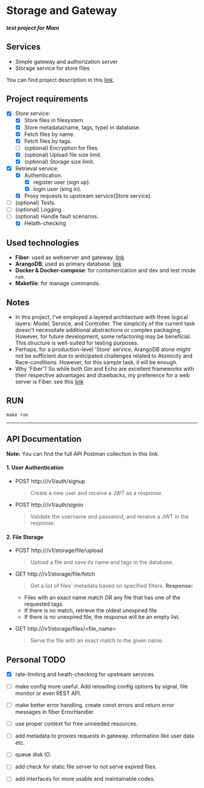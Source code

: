 # Storage and Gateway
#### _test project for Mani_


## Services

- Simple gateway and authorization server
- Storage service for store files

You can find project description in this [link]().


## Project requirements
- [x] Store service:
  - [x] Store files in filesystem.
  - [x] Store metadata(name, tags, type) in database.
  - [x] Fetch files by name.
  - [x] Fetch files by tags.
  - [ ] (optional) Encryption for files.
  - [x] (optional) Upload file size limit.
  - [x] (optional) Storage size limit.
- [x] Retrieval service:
  - [x] Authentication.
    - [x] register user (sign up).
    - [x] login user (sing in).
  - [x] Proxy requests to upstream service(Store service).
- [ ] (optional) Tests.
- [ ] (optional) Logging.
- [ ] (optional) Handle fault scenarios.
  - [x] Helath-checking

## Used technologies
- **Fiber**: used as webserver and gateway. [link](https://docs.gofiber.io/)
- **ArangoDB**: used as primary database. [link](https://arangodb.com/)
- **Docker & Docker-compose**: for containerization and dev and test mode run.
- **Makefile**: for manage commands.


## Notes
- In this project, I've employed a layered architecture with three logical layers: Model, Service, and Controller. The simplicity of the current task doesn't necessitate additional abstractions or complex packaging. However, for future development, some refactoring may be beneficial. This structure is well-suited for testing purposes.
- Perhaps, for a production-level 'Store' service, ArangoDB alone might not be sufficient due to anticipated challenges related to Atomicity and Race-conditions. However, for this sample task, it eill be enough.
- Why 'Fiber'? So while both Gin and Echo are excellent frameworks with their respective advantages and drawbacks, my preference for a web server is Fiber. see this [link](https://medium.com/deno-the-complete-reference/go-gin-vs-fiber-hello-world-performance-6863e597b654)






## RUN

```shell
make run
```
-----------------
## API Documentation

**Note:** You can find the full API Postman collection in this link.

#### 1\. User Authentication

* POST http://<server>/v1/auth/signup
  > Create a new user and receive a JWT as a response.

* POST http://<server>/v1/auth/signin
  > Validate the username and password, and receive a JWT in the response.

#### 2\. File Storage

* POST http://<server>/v1/storage/file/upload
  > Upload a file and save its name and tags in the database.

* GET http://<server>/v1/storage/file/fetch
  > Get a list of files' metadata based on specified filters.
  **Response:**
  - Files with an exact name match OR any file that has one of the requested tags.
  - If there is no match, retrieve the oldest unexpired file.
  - If there is no unexpired file, the response will be an empty list.

* GET http://<server>/v1/storage/files/<file\_name>
  > Serve the file with an exact match to the given name.

## Personal TODO
- [x] rate-limiting and heath-checking for upstream services.
- [ ] make config more useful. Add reloading config options by signal, file monitor or even REST API.
- [ ] make better error handling. create const errors and return error messages in fiber ErrorHandler.
- [ ] use proper context for free unneeded resources.
- [ ] add metadata to proxies requests in gateway. information like user data etc.
- [ ] queue disk IO.
- [ ] add check for static file server to not serve expired files.
- [ ] add interfaces for more usable and maintainable codes.


